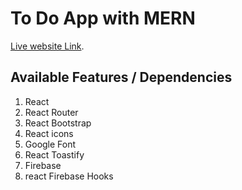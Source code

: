 # To Do App with MERN

[Live website Link](https://to-do-app-40f6c.web.app/).

## Available Features / Dependencies
1. React
2. React Router
3. React Bootstrap
4. React icons
5. Google Font
6. React Toastify
7. Firebase
8. react Firebase Hooks